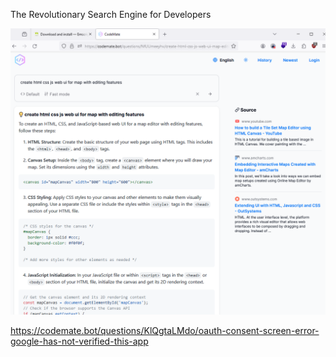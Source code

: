 
The Revolutionary Search Engine for Developers

![](../_asset/2024-02-24_codemate_image_1.png)

<https://codemate.bot/questions/KlQgtaLMdo/oauth-consent-screen-error-google-has-not-verified-this-app>